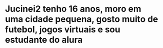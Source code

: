 # Jucinei2 tenho 16 anos, moro em uma cidade pequena, gosto muito de futebol, jogos virtuais e sou estudante do alura

